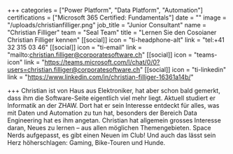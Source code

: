 +++
categories = ["Power Platform", "Data Platform", "Automation"]
certifications = ["Microsoft 365 Certified: Fundamentals"]
date = ""
image = "/uploads/christianfilliger.png"
job_title = "Junior Consultant"
name = "Christian Filliger"
team = "Seal Team"
title = "Lernen Sie den Cosoianer Christian Filliger kennen"
[[social]]
icon = "ti-headphone-alt"
link = "tel:+41 32 315 03 46"
[[social]]
icon = "ti-email"
link = "mailto:christian.filliger@corporatesoftware.ch"
[[social]]
icon = "teams-icon"
link = "https://teams.microsoft.com/l/chat/0/0?users=christian.filliger@corporatesoftware.ch"
[[social]]
icon = "ti-linkedin"
link = "https://www.linkedin.com/in/christian-filliger-16361a14b/"

+++
Christian ist von Haus aus Elektroniker, hat aber schon bald gemerkt, dass ihm die Software-Seite eigentlich viel mehr liegt. Aktuell studiert er Informatik an der ZHAW. Dort hat er sein Interesse entdeckt für alles, was mit Daten und Automation zu tun hat, besonders der Bereich Data Engineering hat es ihm angetan. Christian hat allgemein grosses Interesse daran, Neues zu lernen – aus allen möglichen Themengebieten. Space Nerds aufgepasst, es gibt einen Neuen im Club! Und auch das lässt sein Herz höherschlagen: Gaming, Bike-Touren und Hunde.